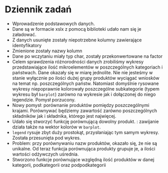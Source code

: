 # Dziennik zadań

- Wprowadzenie podstawowych danych.
- Dane są w formacie xslx z pomocą biblioteki udało nam się je załadować.
- Z danych usunięte zostały niepotrzebne kolumny zawierające identyfikatory
- Zmienione zostały nazwy kolumn
- Dane po wczytaniu miały typ char, zostały przekonwertowane na factor
- Celem sprawdzenia różnorodności danych zrobiliśmy wykresy przedstawiające
ilość mikroelementów w poszczególnych kategoriach i państwach. Dane okazały
się w miarę jednolite. Nie nie jesteśmy w stanie wyłącznie po ilości dużej grupy
produktów wyciągać wniosków na temat np. poszczególnych państw. Natomiast
domyślnie rysowane wykresy niepoprawnie kolorowały poszczególne subkategorie
(typem wykresu był `barplot`) zarówno na wykresie jak i dołączonej do niego
legendzie. Pomysł porzucony.
- Nowy pomysł: porównanie produktów pomiędzy poszczególnymi krajami. Porównywać
będziemy zawartość zarówno poszczególnych składników jak i składnika, którego
jest najwięcej.
- Udało się stworzyć funkcję porównującą dowolny produkt. : zawijanie działa
także na wektor kolorów w `barplot`.
- `legend` rysuje zbyt duży prostokąt, przysłaniając tym samym wykresy.
Została przesunięta pod wykres.
- Problem: przy porównywaniu nazw produktów, okazało się, że nie są unikalne.
Od teraz funkcja porównująca produkty grupuje je, a ilości wartości
odżywczych uśrednia.
- Stworzono funkcje porównujące względną ilość produktów w danej kategorii,
podkategorii oraz podpodkategorii

